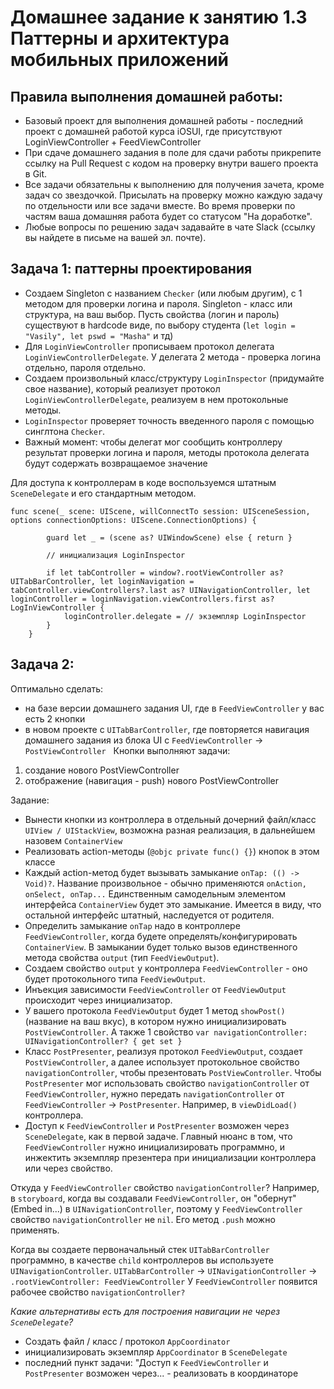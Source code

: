 # Домашнее задание к занятию 1.3 	Паттерны и архитектура мобильных приложений

## Правила выполнения домашней работы:

* Базовый проект для выполнения домашней работы - последний проект с домашней работой курса iOSUI, где присутствуют LoginViewController + FeedViewController
* При сдаче домашнего задания в поле для сдачи работы прикрепите ссылку на Pull Request с кодом на проверку внутри вашего проекта в Git.
* Все задачи обязательны к выполнению для получения зачета, кроме задач со звездочкой. Присылать на проверку можно каждую задачу по отдельности или все задачи вместе. Во время проверки по частям ваша домашняя работа будет со статусом "На доработке".
* Любые вопросы по решению задач задавайте в чате Slack (ссылку вы найдете в письме на вашей эл. почте).

## Задача 1: паттерны проектирования

* Создаем Singleton с названием `Checker` (или любым другим), с 1 методом для проверки логина и пароля. Singleton - класс или структура, на ваш выбор. Пусть свойства (логин и пароль) существуют в hardcode виде, по выбору студента (`let login = "Vasily", let pswd = "Masha"` и тд)
* Для `LoginViewController` прописываем протокол делегата `LoginViewControllerDelegate`. У делегата 2 метода - проверка логина отдельно, пароля отдельно. 
* Создаем произвольный класс/структуру `LoginInspector` (придумайте свое название), который реализует протокол `LoginViewControllerDelegate`, реализуем в нем протокольные методы. 
* `LoginInspector` проверяет точность введенного пароля с помощью синглтона `Checker`. 
* Важный момент: чтобы делегат мог сообщить контроллеру результат проверки логина и пароля, методы протокола делегата будут содержать возвращаемое значение

Для доступа к контроллерам в коде воспользуемся штатным `SceneDelegate` и его стандартным методом.

```
func scene(_ scene: UIScene, willConnectTo session: UISceneSession, options connectionOptions: UIScene.ConnectionOptions) {
        
        guard let _ = (scene as? UIWindowScene) else { return }
        
        // инициализация LoginInspector
        
        if let tabController = window?.rootViewController as? UITabBarController, let loginNavigation = tabController.viewControllers?.last as? UINavigationController, let loginController = loginNavigation.viewControllers.first as? LogInViewController {
            loginController.delegate = // экземпляр LoginInspector
        }
    }
```

## Задача 2: 

Оптимально сделать: 
* на базе версии домашнего задания UI, где в `FeedViewController` у вас есть 2 кнопки
* в новом проекте с `UITabBarController`, где повторяется навигация домашнего задания из блока UI с `FeedViewController` -> `PostViewController`
 
Кнопки выполняют задачи: 
1. создание нового PostViewController
2. отображение (навигация - push) нового PostViewController

Задание: 
* Вынести кнопки из контроллера в отдельный дочерний файл/класс `UIView / UIStackView`, возможна разная реализация, в дальнейшем назовем `ContainerView`
* Реализовать action-методы (`@objc private func() {}`) кнопок в этом классе
* Каждый action-метод будет вызывать замыкание `onTap: (() -> Void)?`. Название произвольное - обычно применяются `onAction, onSelect, onTap...`
Единственным самодельным элементом интерфейса `ContainerView` будет это замыкание. Имеется в виду, что остальной интерфейс штатный, наследуется от родителя.
* Определить замыкание `onTap` надо в контроллере `FeedViewController`, когда будете определять/конфигурировать `ContainerView`. В замыкании будет только вызов единственного метода свойства `output` (тип `FeedViewOutput`). 
* Создаем свойство `output` у контроллера `FeedViewController` - оно будет протокольного типа `FeedViewOutput`. 
* Инъекция зависимости `FeedViewController` от `FeedViewOutput` происходит через инициализатор.
* У вашего протокола `FeedViewOutput` будет 1 метод `showPost()` (название на ваш вкус), в котором нужно инициализировать `PostViewController`. А также 1 свойство `var navigationController: UINavigationController? { get set }`
* Класс `PostPresenter`, реализуя протокол `FeedViewOutput`, создает `PostViewController`, а далее использует протокольное свойство `navigationController`, чтобы презентовать `PostViewController`. Чтобы `PostPresenter` мог использовать свойство `navigationController` от `FeedViewController`, нужно передать `navigationController` от `FeedViewController` -> `PostPresenter`. Например, в `viewDidLoad()` контроллера.
* Доступ к `FeedViewController` и `PostPresenter` возможен через `SceneDelegate`, как в первой задаче. Главный нюанс в том, что `FeedViewController` нужно инициализировать программно, и инжектить экземпляр презентера при инициализации контроллера или через свойство. 

Откуда у `FeedViewController` свойство `navigationController`? Например, в `storyboard`, когда вы создавали `FeedViewController`, он "обернут" (Embed in...) в `UINavigationController`, поэтому у `FeedViewController` свойство `navigationController` не `nil`. Его метод `.push` можно применять. 

Когда вы создаете первоначальный стек `UITabBarController` программно, в качестве `child` контроллеров вы используете `UINavigationController`. 
`UITabBarController` -> `UINavigationController` -> `.rootViewController: FeedViewController` 
У `FeedViewController` появится рабочее свойство `navigationController?` 

*Какие альтернативы есть для построения навигации не через `SceneDelegate`?* 
* Создать файл / класс / протокол `AppCoordinator`
* инициализировать экземпляр `AppCoordinator` в `SceneDelegate`
* последний пункт задачи: "Доступ к `FeedViewController` и `PostPresenter` возможен через... - реализовать в координаторе
